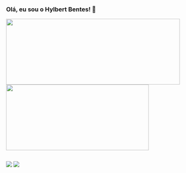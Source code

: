 ### Olá, eu sou o Hylbert Bentes! 👋
 <div>
  <a href="https://github.com/Hylbert">
  <img height="180" width="475" src="https://github-readme-stats.vercel.app/api?username=Hylbert&show_icons=true&theme=github_dark&include_all_commits=true&count_private=true"/>
  <img height="180" width="390" src="https://github-readme-stats.vercel.app/api/top-langs/?username=Hylbert&layout=compact&langs_count=7&theme=github_dark"/>
</div>

  ##
  
  <div>
  <a href = "mailto:hylbertb02@gmail.com"><img src="https://img.shields.io/badge/Gmail-D14836?style=for-the-badge&logo=gmail&logoColor=white" target="_blank"></a>
  <a href="https://www.linkedin.com/in/hylbert-bentes-107595143" target="_blank"><img src="https://img.shields.io/badge/-LinkedIn-%230077B5?style=for-the-badge&logo=linkedin&logoColor=white" target="_blank"></a> 
  </div>
